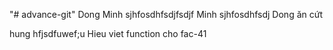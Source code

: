 "# advance-git" 
Dong
Minh sjhfosdhfsdjfsdjf
Minh sjhfosdhfsdj
Dong ăn cứt

hung hfjsdfuwef;u
Hieu viet function cho fac-41
